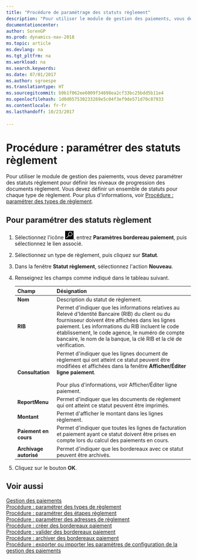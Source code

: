 ```yaml
---
title: "Procédure de paramétrage des statuts règlement"
description: "Pour utiliser le module de gestion des paiements, vous devez paramétrer des statuts règlement pour définir les niveaux de progression des documents règlement. Vous devez définir un ensemble de statuts pour chaque type de règlement."
documentationcenter: 
author: SorenGP
ms.prod: dynamics-nav-2018
ms.topic: article
ms.devlang: na
ms.tgt_pltfrm: na
ms.workload: na
ms.search.keywords: 
ms.date: 07/01/2017
ms.author: sgroespe
ms.translationtype: HT
ms.sourcegitcommit: b9b1f062ee6009f34698ea2cf33bc25bdd5b11e4
ms.openlocfilehash: 1d0d057530233269e5c04f3ef9de571d70c87933
ms.contentlocale: fr-fr
ms.lasthandoff: 10/23/2017

---
```

# <a name="how-to-set-up-payment-statuses"></a>Procédure : paramétrer des statuts règlement
Pour utiliser le module de gestion des paiements, vous devez paramétrer des statuts règlement pour définir les niveaux de progression des documents règlement. Vous devez définir un ensemble de statuts pour chaque type de règlement. Pour plus d'informations, voir [Procédure : paramétrer des types de règlement](how-to-set-up-payment-classes.md).  

## <a name="to-set-up-payment-statuses"></a>Pour paramétrer des statuts règlement  

1.  Sélectionnez l'icône ![Page ou état pour la recherche](../../media/ui-search/search_small.png "Page ou état pour la recherche"), entrez **Paramètres bordereau paiement**, puis sélectionnez le lien associé.  
2.  Sélectionnez un type de règlement, puis cliquez sur **Statut**.  
3.  Dans la fenêtre **Statut règlement**, sélectionnez l'action **Nouveau**.  
4.  Renseignez les champs comme indiqué dans le tableau suivant.  

    |Champ|Désignation|  
    |---------------------------------|---------------------------------------|  
    |**Nom**|Description du statut de règlement.|  
    |**RIB**|Permet d'indiquer que les informations relatives au Relevé d'Identité Bancaire (RIB) du client ou du fournisseur doivent être affichées dans les lignes paiement. Les informations du RIB incluent le code établissement, le code agence, le numéro de compte bancaire, le nom de la banque, la clé RIB et la clé de vérification.|  
    |**Consultation**|Permet d'indiquer que les lignes document de règlement qui ont atteint ce statut peuvent être modifiées et affichées dans la fenêtre **Afficher/Éditer ligne paiement**.<br /><br /> Pour plus d'informations, voir Afficher/Éditer ligne paiement.|  
    |**ReportMenu**|Permet d'indiquer que les documents de règlement qui ont atteint ce statut peuvent être imprimés.|  
    |**Montant**|Permet d'afficher le montant dans les lignes règlement.|  
    |**Paiement en cours**|Permet d'indiquer que toutes les lignes de facturation et paiement ayant ce statut doivent être prises en compte lors du calcul des paiements en cours.|  
    |**Archivage autorisé**|Permet d'indiquer que les bordereaux avec ce statut peuvent être archivés.|  

5.  Cliquez sur le bouton **OK**.  

## <a name="see-also"></a>Voir aussi  
 [Gestion des paiements](payment-management.md)   
 [Procédure : paramétrer des types de règlement](how-to-set-up-payment-classes.md)   
 [Procédure : paramétrer des étapes règlement](how-to-set-up-payment-steps.md)   
 [Procédure : paramétrer des adresses de règlement](how-to-set-up-payment-addresses.md)   
 [Procédure : créer des bordereaux paiement](how-to-create-payment-slips.md)   
 [Procédure : valider des bordereaux paiement](how-to-post-payment-slips.md)   
 [Procédure : archiver des bordereaux paiement](how-to-archive-payment-slips.md)   
 [Procédure : exporter ou importer les paramètres de configuration de la gestion des paiements](how-to-export-or-import-payment-management-setup-parameters.md)

